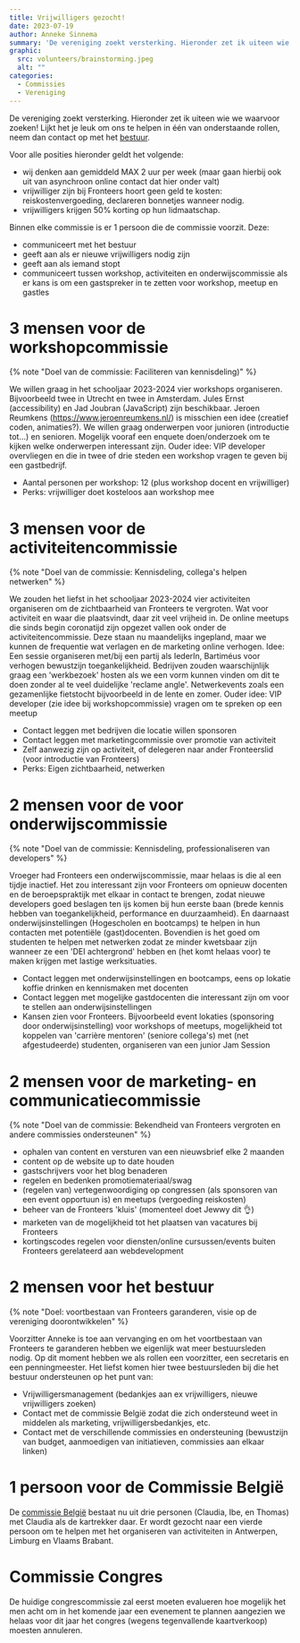 ```yaml
---
title: Vrijwilligers gezocht!
date: 2023-07-19
author: Anneke Sinnema
summary: 'De vereniging zoekt versterking. Hieronder zet ik uiteen wie we waarvoor zoeken! Lijkt het je leuk om ons te helpen in één van onderstaande rollen, neem dan contact op met het [bestuur](mailto:bestuur@fronteers.nl).'
graphic:
  src: volunteers/brainstorming.jpeg
  alt: ""
categories:
  - Commissies
  - Vereniging
---
```

De vereniging zoekt versterking. Hieronder zet ik uiteen wie we waarvoor zoeken! Lijkt het je leuk om ons te helpen in één van onderstaande rollen, neem dan contact op met het [bestuur](mailto:bestuur@fronteers.nl).

Voor alle posities hieronder geldt het volgende:

- wij denken aan gemiddeld MAX 2 uur per week (maar gaan hierbij ook uit van asynchroon online contact dat hier onder valt)
- vrijwilliger zijn bij Fronteers hoort geen geld te kosten: reiskostenvergoeding, declareren bonnetjes wanneer nodig.
- vrijwilligers krijgen 50% korting op hun lidmaatschap.

Binnen elke commissie is er 1 persoon die de commissie voorzit. Deze:

- communiceert met het bestuur
- geeft aan als er nieuwe vrijwilligers nodig zijn
- geeft aan als iemand stopt
- communiceert tussen workshop, activiteiten en onderwijscommissie als er kans is om een gastspreker in te zetten voor workshop, meetup en gastles

# 3 mensen voor de workshopcommissie

{% note "Doel van de commissie: Faciliteren van kennisdeling)" %}

We willen graag in het schooljaar 2023-2024 vier workshops organiseren. Bijvoorbeeld twee in Utrecht en twee in Amsterdam. Jules Ernst (accessibility) en Jad Joubran (JavaScript) zijn beschikbaar. Jeroen Reumkens (https://www.jeroenreumkens.nl/) is misschien een idee (creatief coden, animaties?). We willen graag onderwerpen voor junioren (introductie tot...) en senioren. Mogelijk vooraf een enquete doen/onderzoek om te kijken welke onderwerpen interessant zijn. Ouder idee: VIP developer overvliegen en die in twee of drie steden een workshop vragen te geven bij een gastbedrijf.

- Aantal personen per workshop: 12 (plus workshop docent en vrijwilliger)
- Perks: vrijwilliger doet kosteloos aan workshop mee

# 3 mensen voor de activiteitencommissie

{% note "Doel van de commissie: Kennisdeling, collega's helpen netwerken" %}

We zouden het liefst in het schooljaar 2023-2024 vier activiteiten organiseren om de zichtbaarheid van Fronteers te vergroten. Wat voor activiteit en waar die plaatsvindt, daar zit veel vrijheid in. De online meetups die sinds begin coronatijd zijn opgezet vallen ook onder de activiteitencommissie. Deze staan nu maandelijks ingepland, maar we kunnen de frequentie wat verlagen en de marketing online verhogen. Idee: Een sessie organiseren met/bij een partij als IederIn, Bartiméus voor verhogen bewustzijn toegankelijkheid. Bedrijven zouden waarschijnlijk graag een 'werkbezoek' hosten als we een vorm kunnen vinden om dit te doen zonder al te veel duidelijke 'reclame angle'. Netwerkevents zoals een gezamenlijke fietstocht bijvoorbeeld in de lente en zomer. Ouder idee: VIP developer (zie idee bij workshopcommissie) vragen om te spreken op een meetup

- Contact leggen met bedrijven die locatie willen sponsoren
- Contact leggen met marketingcommissie over promotie van activiteit
- Zelf aanwezig zijn op activiteit, of delegeren naar ander Fronteerslid (voor introductie van Fronteers)
- Perks: Eigen zichtbaarheid, netwerken

# 2 mensen voor de voor onderwijscommissie

{% note "Doel van de commissie: Kennisdeling, professionaliseren van developers" %}

Vroeger had Fronteers een onderwijscommissie, maar helaas is die al een tijdje inactief.
Het zou interessant zijn voor Fronteers om opnieuw docenten en de beroepspraktijk met elkaar in contact te brengen, zodat nieuwe developers goed beslagen ten ijs komen bij hun eerste baan (brede kennis hebben van toegankelijkheid, performance en duurzaamheid). En daarnaast onderwijsinstellingen (Hogescholen en bootcamps) te helpen in hun contacten met potentiële (gast)docenten. Bovendien is het goed om studenten te helpen met netwerken zodat ze minder kwetsbaar zijn wanneer ze een 'DEI achtergrond' hebben en (het komt helaas voor) te maken krijgen met lastige werksituaties.

- Contact leggen met onderwijsinstellingen en bootcamps, eens op lokatie koffie drinken en kennismaken met docenten
- Contact leggen met mogelijke gastdocenten die interessant zijn om voor te stellen aan onderwijsinstellingen
- Kansen zien voor Fronteers. Bijvoorbeeld event lokaties (sponsoring door onderwijsinstelling) voor workshops of meetups, mogelijkheid tot koppelen van 'carrière mentoren' (seniore collega's) met (net afgestudeerde) studenten, organiseren van een junior Jam Session

# 2 mensen voor de marketing- en communicatiecommissie

{% note "Doel van de commissie: Bekendheid van Fronteers vergroten en andere commissies ondersteunen" %}

- ophalen van content en versturen van een nieuwsbrief elke 2 maanden
- content op de website up to date houden
- gastschrijvers voor het blog benaderen
- regelen en bedenken promotiemateriaal/swag
- (regelen van) vertegenwoordiging op congressen (als sponsoren van een event opportuun is) en meetups (vergoeding reiskosten)
- beheer van de Fronteers 'kluis' (momenteel doet Jewwy dit 👌)
- marketen van de mogelijkheid tot het plaatsen van vacatures bij Fronteers
- kortingscodes regelen voor diensten/online cursussen/events buiten Fronteers gerelateerd aan webdevelopment

# 2 mensen voor het bestuur

{% note "Doel: voortbestaan van Fronteers garanderen, visie op de vereniging doorontwikkelen" %}

Voorzitter Anneke is toe aan vervanging en om het voortbestaan van Fronteers te garanderen hebben we eigenlijk wat meer bestuursleden nodig. Op dit moment hebben we als rollen een voorzitter, een secretaris en een penningmeester. Het liefst komen hier twee bestuursleden bij die het bestuur ondersteunen op het punt van:

- Vrijwilligersmanagement (bedankjes aan ex vrijwilligers, nieuwe vrijwilligers zoeken)
- Contact met de commissie België zodat die zich ondersteund weet in middelen als marketing, vrijwilligersbedankjes, etc.
- Contact met de verschillende commissies en ondersteuning (bewustzijn van budget, aanmoedigen van initiatieven, commissies aan elkaar linken)

# 1 persoon voor de Commissie België

De [commissie België](https://fronteersbe.github.io/) bestaat nu uit drie personen (Claudia, Ibe, en Thomas) met Claudia als de kartrekker daar. Er wordt gezocht naar een vierde persoon om te helpen met het organiseren van activiteiten in Antwerpen, Limburg en Vlaams Brabant.

# Commissie Congres

De huidige congrescommissie zal eerst moeten evalueren hoe mogelijk het men acht om in het komende jaar een evenement te plannen aangezien we helaas voor dit jaar het congres (wegens tegenvallende kaartverkoop) moesten annuleren.
